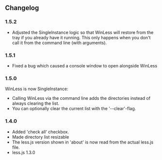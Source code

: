 ## Changelog

### 1.5.2
* Adjusted the SingleInstance logic so that WinLess will restore from the tray if you already have it running. This only happens when you don't call it from the command line (with arguments).

### 1.5.1
* Fixed a bug which caused a console window to open alongside WinLess

### 1.5.0
WinLess is now SingleInstance:
* Calling WinLess via the command line adds the directories instead of always clearing the list.
* You can optionally clear the current list with the '--clear'-flag.

### 1.4.0
* Added 'check all' checkbox.
* Made directory list resizable
* The less.js version shown in 'about' is now read from the actual less.js file.
* less.js 1.3.0